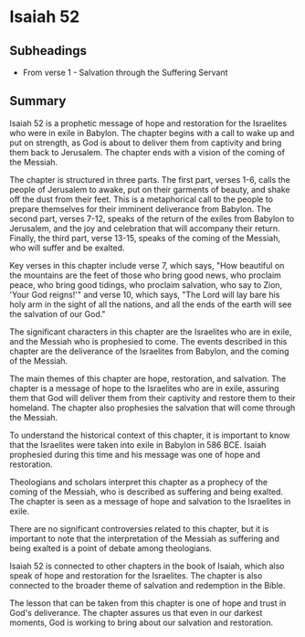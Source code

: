 # Isaiah 52

## Subheadings

* From verse 1 - Salvation through the Suffering Servant

## Summary

Isaiah 52 is a prophetic message of hope and restoration for the Israelites who were in exile in Babylon. The chapter begins with a call to wake up and put on strength, as God is about to deliver them from captivity and bring them back to Jerusalem. The chapter ends with a vision of the coming of the Messiah.

The chapter is structured in three parts. The first part, verses 1-6, calls the people of Jerusalem to awake, put on their garments of beauty, and shake off the dust from their feet. This is a metaphorical call to the people to prepare themselves for their imminent deliverance from Babylon. The second part, verses 7-12, speaks of the return of the exiles from Babylon to Jerusalem, and the joy and celebration that will accompany their return. Finally, the third part, verse 13-15, speaks of the coming of the Messiah, who will suffer and be exalted.

Key verses in this chapter include verse 7, which says, "How beautiful on the mountains are the feet of those who bring good news, who proclaim peace, who bring good tidings, who proclaim salvation, who say to Zion, 'Your God reigns!'" and verse 10, which says, "The Lord will lay bare his holy arm in the sight of all the nations, and all the ends of the earth will see the salvation of our God."

The significant characters in this chapter are the Israelites who are in exile, and the Messiah who is prophesied to come. The events described in this chapter are the deliverance of the Israelites from Babylon, and the coming of the Messiah.

The main themes of this chapter are hope, restoration, and salvation. The chapter is a message of hope to the Israelites who are in exile, assuring them that God will deliver them from their captivity and restore them to their homeland. The chapter also prophesies the salvation that will come through the Messiah.

To understand the historical context of this chapter, it is important to know that the Israelites were taken into exile in Babylon in 586 BCE. Isaiah prophesied during this time and his message was one of hope and restoration.

Theologians and scholars interpret this chapter as a prophecy of the coming of the Messiah, who is described as suffering and being exalted. The chapter is seen as a message of hope and salvation to the Israelites in exile.

There are no significant controversies related to this chapter, but it is important to note that the interpretation of the Messiah as suffering and being exalted is a point of debate among theologians.

Isaiah 52 is connected to other chapters in the book of Isaiah, which also speak of hope and restoration for the Israelites. The chapter is also connected to the broader theme of salvation and redemption in the Bible.

The lesson that can be taken from this chapter is one of hope and trust in God's deliverance. The chapter assures us that even in our darkest moments, God is working to bring about our salvation and restoration.